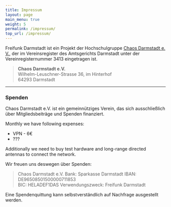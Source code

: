 ```yaml
---
title: Impressum
layout: page
main_menu: true
weight: 5
permalink: /impressum/
top_url: /impressum/
---
```


Freifunk Darmstadt ist ein Projekt der Hochschulgruppe [Chaos Darmstadt e. V.](http://chaos-darmstadt.de/), der im Vereinsregister des Amtsgerichts Darmstadt unter der Vereinregisternummer 3413 eingetragen ist.

> **Chaos Darmstadt e.V.**  
> Wilhelm-Leuschner-Strasse 36, im Hinterhof  
> 64293 Darmstadt


* * *

### Spenden

Chaos Darmstadt e.V. ist ein gemeinnütziges Verein, das sich ausschließlich über Mitgliedsbeiträge und Spenden finanziert.

Monthly we have following expenses:

- VPN - 6€  
- ???
 
 Additionally we need to buy test hardware and long-range directed antennas to connect the network.

Wir freuen uns deswegen über Spenden:

> Chaos Darmstadt e.V.
> Bank: Sparkasse Darmstadt
> IBAN: DE96508501500000711853  
> BIC: HELADEF1DAS 
> Verwendungszweck: Freifunk Darmstadt

Eine Spendenquittung kann selbstverständlich auf Nachfrage ausgestellt werden.
